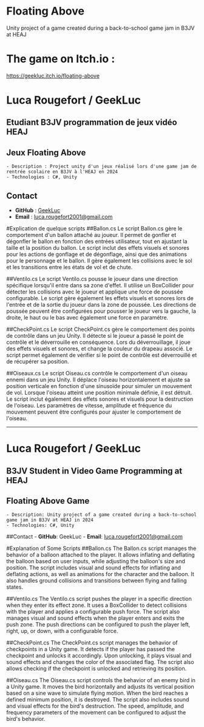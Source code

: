 # Floating Above
Unity project of a game created during a back-to-school game jam in B3JV at HEAJ

# The game on Itch.io :
https://geekluc.itch.io/floating-above

# Luca Rougefort / GeekLuc
## Etudiant B3JV programmation de jeux vidéo HEAJ

## **Jeux Floating Above**
    - Description : Project unity d'un jeux réalisé lors d'une game jam de rentrée scolaire en B3JV à l'HEAJ en 2024
    - Technologies : C#, Unity

## Contact
- **GitHub** : [GeekLuc](https://github.com/GeekLuc)
- **Email** : [luca.rougefort2001@gmail.com](luca.rougefort2001@gmail.com)

#Explication de quelque scripts
##Ballon.cs
Le script Ballon.cs gère le comportement d'un ballon attaché au joueur. Il permet de gonfler et dégonfler le ballon en fonction des entrées utilisateur, tout en ajustant la taille et la position du ballon. Le script inclut des effets visuels et sonores pour les actions de gonflage et de dégonflage, ainsi que des animations pour le personnage et le ballon. Il gère également les collisions avec le sol et les transitions entre les états de vol et de chute.

##Ventilo.cs
Le script Ventilo.cs pousse le joueur dans une direction spécifique lorsqu'il entre dans sa zone d'effet. Il utilise un BoxCollider pour détecter les collisions avec le joueur et applique une force de poussée configurable. Le script gère également les effets visuels et sonores lors de l'entrée et de la sortie du joueur dans la zone de poussée. Les directions de poussée peuvent être configurées pour pousser le joueur vers la gauche, la droite, le haut ou le bas avec également une force en paramétre.

##CheckPoint.cs
Le script CheckPoint.cs gère le comportement des points de contrôle dans un jeu Unity. Il détecte si le joueur a passé le point de contrôle et le déverrouille en conséquence. Lors du déverrouillage, il joue des effets visuels et sonores, et change la couleur du drapeau associé. Le script permet également de vérifier si le point de contrôle est déverrouillé et de récupérer sa position.

##Oiseaux.cs
Le script Oiseau.cs contrôle le comportement d'un oiseau ennemi dans un jeu Unity. Il déplace l'oiseau horizontalement et ajuste sa position verticale en fonction d'une sinusoïde pour simuler un mouvement de vol. Lorsque l'oiseau atteint une position minimale définie, il est détruit. Le script inclut également des effets sonores et visuels pour la destruction de l'oiseau. Les paramètres de vitesse, amplitude et fréquence du mouvement peuvent être configurés pour ajuster le comportement de l'oiseau.

------------------------------------------------------------------------------------------------------------------------------------------------------------------------------------------------

# Luca Rougefort / GeekLuc
## B3JV Student in Video Game Programming at HEAJ


## **Floating Above Game**
    - Description: Unity project of a game created during a back-to-school game jam in B3JV at HEAJ in 2024
    - Technologies: C#, Unity
    
##Contact
    - **GitHub**: GeekLuc
    - **Email**: luca.rougefort2001@gmail.com
    
#Explanation of Some Scripts
##Ballon.cs
The Ballon.cs script manages the behavior of a balloon attached to the player. It allows inflating and deflating the balloon based on user inputs, while adjusting the balloon's size and position. The script includes visual and sound effects for inflating and deflating actions, as well as animations for the character and the balloon. It also handles ground collisions and transitions between flying and falling states.

##Ventilo.cs
The Ventilo.cs script pushes the player in a specific direction when they enter its effect zone. It uses a BoxCollider to detect collisions with the player and applies a configurable push force. The script also manages visual and sound effects when the player enters and exits the push zone. The push directions can be configured to push the player left, right, up, or down, with a configurable force.

##CheckPoint.cs
The CheckPoint.cs script manages the behavior of checkpoints in a Unity game. It detects if the player has passed the checkpoint and unlocks it accordingly. Upon unlocking, it plays visual and sound effects and changes the color of the associated flag. The script also allows checking if the checkpoint is unlocked and retrieving its position.

##Oiseau.cs
The Oiseau.cs script controls the behavior of an enemy bird in a Unity game. It moves the bird horizontally and adjusts its vertical position based on a sine wave to simulate flying motion. When the bird reaches a defined minimum position, it is destroyed. The script also includes sound and visual effects for the bird's destruction. The speed, amplitude, and frequency parameters of the movement can be configured to adjust the bird's behavior.
